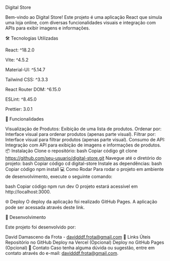 Digital Store

Bem-vindo ao Digital Store! Este projeto é uma aplicação React que simula uma loja online, com diversas funcionalidades visuais e integração com APIs para exibir imagens e informações.

🛠️ Tecnologias Utilizadas

React: ^18.2.0

Vite: ^4.5.2

Material-UI: ^5.14.7

Tailwind CSS: ^3.3.3

React Router DOM: ^6.15.0

ESLint: ^8.45.0

Prettier: 3.0.1

🚀 Funcionalidades

Visualização de Produtos: Exibição de uma lista de produtos.
Ordenar por: Interface visual para ordenar produtos (apenas parte visual).
Filtrar por: Interface visual para filtrar produtos (apenas parte visual).
Consumo de API: Integração com API para exibição de imagens e informações de produtos.
📦 Instalação
Clone o repositório:
bash
Copiar código
git clone https://github.com/seu-usuario/digital-store.git
Navegue até o diretório do projeto:
bash
Copiar código
cd digital-store
Instale as dependências:
bash
Copiar código
npm install
💻 Como Rodar
Para rodar o projeto em ambiente de desenvolvimento, execute o seguinte comando:

bash
Copiar código
npm run dev
O projeto estará acessível em http://localhost:3000.

🌐 Deploy
O deploy da aplicação foi realizado GitHub Pages. A aplicação pode ser acessada através deste link.



👥 Desenvolvimento

Este projeto foi desenvolvido por:

David Damasceno da Frota - davidddf.frota@gmail.com
🔗 Links Úteis
Repositório no GitHub
Deploy na Vercel (Opcional)
Deploy no GitHub Pages (Opcional)
📧 Contato
Caso tenha alguma dúvida ou sugestão, entre em contato através do e-mail: davidddf.frota@gmail.com.
